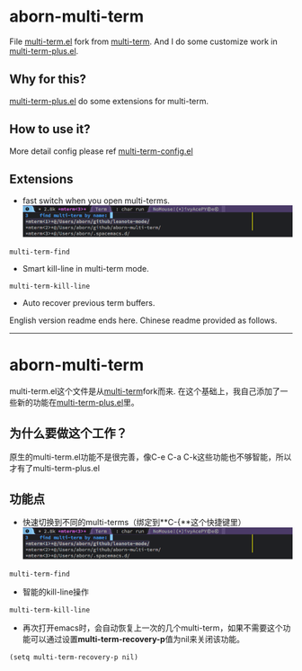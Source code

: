 # aborn-multi-term
File [multi-term.el](./multi-term.el) fork from [multi-term](https://www.emacswiki.org/emacs/download/multi-term.el). 
And I do some customize work in [multi-term-plus.el](./multi-term-plus.el).

## Why for this?
[multi-term-plus.el](./multi-term-plus.el) do some extensions for multi-term.

## How to use it?
More detail config please ref [multi-term-config.el](./multi-term-config.el)

## Extensions
* fast switch when you open multi-terms.  
![](images/find.png "multi-term-find.")  
```elisp
multi-term-find
```
* Smart kill-line in multi-term mode.  
```elisp
multi-term-kill-line
```
* Auto recover previous term buffers.  

English version readme ends here. Chinese readme provided as follows.

--------------------------------------------------------------------------------
# aborn-multi-term
multi-term.el这个文件是从[multi-term](https://www.emacswiki.org/emacs/download/multi-term.el)fork而来. 
在这个基础上，我自己添加了一些新的功能在[multi-term-plus.el](./multi-term-plus.el)里。

## 为什么要做这个工作？
原生的multi-term.el功能不是很完善，像C-e C-a C-k这些功能也不够智能，所以才有了multi-term-plus.el

## 功能点
* 快速切换到不同的multi-terms（绑定到**C-{**这个快捷键里）   
![](images/find.png "multi-term-find.")  
```elisp
multi-term-find
```
* 智能的kill-line操作  
```elisp
multi-term-kill-line
```
* 再次打开emacs时，会自动恢复上一次的几个multi-term，如果不需要这个功能可以通过设置**multi-term-recovery-p**值为nil来关闭该功能。  
```elisp
(setq multi-term-recovery-p nil)
```

